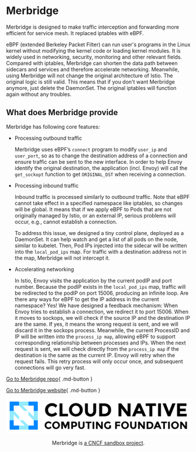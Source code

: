 # Merbridge

Merbridge is designed to make traffic interception and forwarding more efficient for service mesh. It replaced iptables with eBPF.

eBPF (extended Berkeley Packet Filter) can run user's programs in the Linux kernel without modifying the kernel code or loading kernel modules. It is widely used in networking, security, monitoring and other relevant fields. Compared with iptables, Merbridge can shorten the data path between sidecars and services and therefore accelerate networking. Meanwhile, using Merbridge will not change the original architecture of Istio. The original logic is still valid. This means that if you don't want Merbridge anymore, just delete the DaemonSet. The original iptables will function again without any troubles.

## What does Merbridge provide

Merbridge has following core features:

- Processing outbound traffic

    Merbridge uses eBPF’s `connect` program to modify `user_ip` and `user_port`, so as to change the destination address of a connection and ensure traffic can be sent to the new interface. In order to help Envoy identify the original destination, the application (incl. Envoy) will call the `get_sockopt` function to get `ORIGINAL_DST` when receiving a connection.

- Processing inbound traffic

    Inbound traffic is processed similarly to outbound traffic. Note that eBPF cannot take effect in a specified namespace like iptables, so changes will be global. It means that if we apply eBPF to Pods that are not originally managed by Istio, or an external IP, serious problems will occur, e.g., cannot establish a connection.

    To address this issue, we designed a tiny control plane, deployed as a DaemonSet. It can help watch and get a list of all pods on the node, similar to kubelet. Then, Pod IPs injected into the sidecar will be written into the `local_pod_ips` map. For traffic with a destination address not in the map, Merbridge will not intercept it.

- Accelerating networking

    In Istio, Envoy visits the application by the current podIP and port number. Because the podIP exists in the `local_pod_ips` map, traffic will be redirected to the podIP on port 15006, producing an infinite loop. Are there any ways for eBPF to get the IP address in the current namespace? Yes! We have designed a feedback mechanism: When Envoy tries to establish a connection, we redirect it to port 15006. When it moves to sockops, we will check if the source IP and the destination IP are the same. If yes, it means the wrong request is sent, and we will discard it in the sockops process. Meanwhile, the current ProcessID and IP will be written into the `process_ip map`, allowing eBPF to support corresponding relationship between processes and IPs. When the next request is sent, we will check directly from the `process_ip map` if the destination is the same as the current IP. Envoy will retry when the request fails. This retry process will only occur once, and subsequent connections will go very fast.

[Go to Merbridge repo](https://github.com/merbridge/merbridge){ .md-button }

[Go to Merbridge website](https://merbridge.io/){ .md-button }

![cncf logo](./images/cncf.png)

<p align="center">
Merbridge is <a href="https://landscape.cncf.io/?selected=merbridge">a CNCF sandbox project</a>.
</p>
